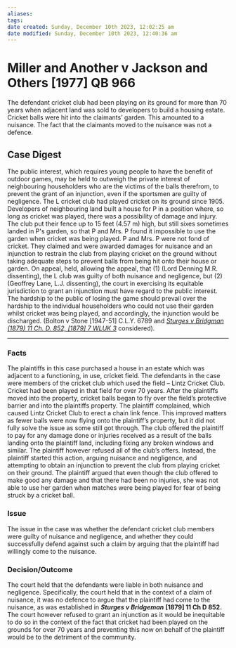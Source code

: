 ```yaml
---
aliases: 
tags: 
date created: Sunday, December 10th 2023, 12:02:25 am
date modified: Sunday, December 10th 2023, 12:40:36 am
---
```


# Miller and Another v Jackson and Others [1977] QB 966

The defendant cricket club had been playing on its ground for more than 70 years when adjacent land was sold to developers to build a housing estate. Cricket balls were hit into the claimants’ garden. This amounted to a nuisance. The fact that the claimants moved to the nuisance was not a defence.

## Case Digest

The public interest, which requires young people to have the benefit of outdoor games, may be held to outweigh the private interest of neighbouring householders who are the victims of the balls therefrom, to prevent the grant of an injunction, even if the sportsmen are guilty of negligence. The L cricket club had played cricket on its ground since 1905. Developers of neighbouring land built a house for P in a position where, so long as cricket was played, there was a possibility of damage and injury. The club put their fence up to 15 feet (4.57 m) high, but still sixes sometimes landed in P's garden, so that P and Mrs. P found it impossible to use the garden when cricket was being played. P and Mrs. P were not fond of cricket. They claimed and were awarded damages for nuisance and an injunction to restrain the club from playing cricket on the ground without taking adequate steps to prevent balls from being hit onto their house or garden. On appeal, held, allowing the appeal, that (1) (Lord Denning M.R. dissenting), the L club was guilty of both nuisance and negligence, but (2) (Geoffrey Lane, L.J. dissenting), the court in exercising its equitable jurisdiction to grant an injunction must have regard to the public interest. The hardship to the public of losing the game should prevail over the hardship to the individual householders who could not use their garden whilst cricket was being played, and accordingly, the injunction would be discharged. (Bolton v Stone [1947-51] C.L.Y. 6789 and _[Sturges v Bridgman (1879) 11 Ch. D. 852, [1879] 7 WLUK 3](https://uk.westlaw.com/Document/IC623A320E42811DA8FC2A0F0355337E9/View/FullText.html?originationContext=document&transitionType=DocumentItem&ppcid=1373bea38a5f444ab185e0cb5d56080e&contextData=(sc.Default))_ considered).

---

### Facts

The plaintiffs in this case purchased a house in an estate which was adjacent to a functioning, in use, cricket field. The defendants in the case were members of the cricket club which used the field – Lintz Cricket Club. Cricket had been played in that field for over 70 years. After the plaintiffs moved into the property, cricket balls began to fly over the field’s protective barrier and into the plaintiffs property. The plaintiff complained, which caused Lintz Cricket Club to erect a chain link fence. This improved matters as fewer balls were now flying onto the plaintiff’s property, but it did not fully solve the issue as some still got through. The club offered the plaintiff to pay for any damage done or injuries received as a result of the balls landing onto the plaintiff land, including fixing any broken windows and similar. The plaintiff however refused all of the club’s offers. Instead, the plaintiff started this action, arguing nuisance and negligence, and attempting to obtain an injunction to prevent the club from playing cricket on their ground. The plaintiff argued that even though the club offered to make good any damage and that there had been no injuries, she was not able to use her garden when matches were being played for fear of being struck by a cricket ball.

### Issue

The issue in the case was whether the defendant cricket club members were guilty of nuisance and negligence, and whether they could successfully defend against such a claim by arguing that the plaintiff had willingly come to the nuisance.

### Decision/Outcome

The court held that the defendants were liable in both nuisance and negligence. Specifically, the court held that in the context of a claim of nuisance, it was no defence to argue that the plaintiff had come to the nuisance, as was established in **_Sturges v Bridgeman_** **[1879] 11 Ch D 852.** The court however refused to grant an injunction as it would be inequitable to do so in the context of the fact that cricket had been played on the grounds for over 70 years and preventing this now on behalf of the plaintiff would be to the detriment of the community.
